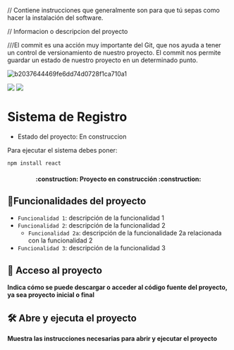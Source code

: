 // Contiene instrucciones que generalmente son para que tú sepas como hacer la instalación del software.

// Informacion o descripcion del  proyecto

///El commit es una acción muy importante del Git, que nos ayuda a tener un control de versionamiento de nuestro proyecto. El commit nos permite guardar un estado de nuestro proyecto en un determinado punto.

![b2037644469fe6dd74d0728f1ca710a1](https://github.com/user-attachments/assets/03b04226-d742-4049-bd8e-55ea882935ba)
   <p align="left">
   <img src="https://img.shields.io/badge/STATUS-EN%20DESAROLLO-green">
    <img src="https://img.shields.io/github/stars/camilafernanda?style=social">
   </p>

<h1>Sistema de Registro </h1>

  - Estado del proyecto: En construccion

Para ejecutar el sistema debes poner:

```npm install react```

<h4 align="center">
:construction: Proyecto en construcción :construction:
</h4>

## :hammer:Funcionalidades del proyecto

- `Funcionalidad 1`: descripción de la funcionalidad 1
- `Funcionalidad 2`: descripción de la funcionalidad 2
  - `Funcionalidad 2a`: descripción de la funcionalidade 2a relacionada con la funcionalidad 2
- `Funcionalidad 3`: descripción de la funcionalidad 3

## 📁 Acceso al proyecto

**Indica cómo se puede descargar o acceder al código fuente del proyecto, ya sea proyecto inicial o final**

## 🛠️ Abre y ejecuta el proyecto

**Muestra las instrucciones necesarias para abrir y ejecutar el proyecto**

